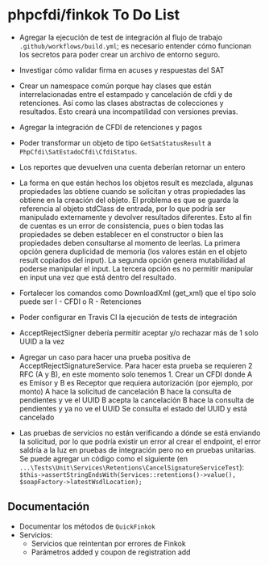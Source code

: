 # phpcfdi/finkok To Do List

- Agregar la ejecución de test de integración al flujo de trabajo `.github/workflows/build.yml`;
  es necesario entender cómo funcionan los secretos para poder crear un archivo de entorno seguro.

- Investigar cómo validar firma en acuses y respuestas del SAT

- Crear un namespace común porque hay clases que están interrelacionadas entre el estampado y cancelación
  de cfdi y de retenciones. Así como las clases abstractas de colecciones y resultados.
  Esto creará una incompatilidad con versiones previas.

- Agregar la integración de CFDI de retenciones y pagos

- Poder transformar un objeto de tipo `GetSatStatusResult` a `PhpCfdi\SatEstadoCfdi\CfdiStatus`.

- Los reportes que devuelven una cuenta deberían retornar un entero

- La forma en que están hechos los objetos result es mezclada, algunas propiedades las obtiene cuando se solicitan
  y otras propiedades las obtiene en la creación del objeto. El problema es que se guarda la referencia al objeto
  stdClass de entrada, por lo que podría ser manipulado externamente y devolver resultados diferentes.
  Esto al fin de cuentas es un error de consistencia, pues o bien todas las propiedades se deben establecer en
  el constructor o bien las propiedades deben consultarse al momento de leerlas.
  La primera opción genera duplicidad de memoria (los valores están en el objeto result copiados del input).
  La segunda opción genera mutabilidad al poderse manipular el input.
  La tercera opción es no permitir manipular en input una vez que está dentro del resultado.

- Fortalecer los comandos como DownloadXml (get_xml) que el tipo solo puede ser I - CFDI o R - Retenciones

- Poder configurar en Travis CI la ejecución de tests de integración

- AcceptRejectSigner debería permitir aceptar y/o rechazar más de 1 solo UUID a la vez

- Agregar un caso para hacer una prueba positiva de AcceptRejectSignatureService.
  Para hacer esta prueba se requieren 2 RFC (A y B), en este momento solo tenemos 1.
  Crear un CFDI donde A es Emisor y B es Receptor que requiera autorización (por ejemplo, por monto)
  A hace la solicitud de cancelación
  B hace la consulta de pendientes y ve el UUID
  B acepta la cancelación 
  B hace la consulta de pendientes y ya no ve el UUID
  Se consulta el estado del UUID y está cancelado

- Las pruebas de servicios no están verificando a dónde se está enviando la solicitud, por lo que podría existir un
  error al crear el endpoint, el error saldría a la luz en pruebas de integración pero no en pruebas unitarias.
  Se puede agregar un código como el siguiente (en `...\Tests\Unit\Services\Retentions\CancelSignatureServiceTest`):
  `$this->assertStringEndsWith(Services::retentions()->value(), $soapFactory->latestWsdlLocation);`

## Documentación

- Documentar los métodos de `QuickFinkok`
- Servicios:
    - Servicios que reintentan por errores de Finkok
    - Parámetros added y coupon de registration add
